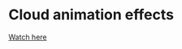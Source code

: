 # Cloud animation effects
<a href='https://viktoriya-druzhkova.github.io/Cloud_Animation_Effects/'>Watch here</a>
